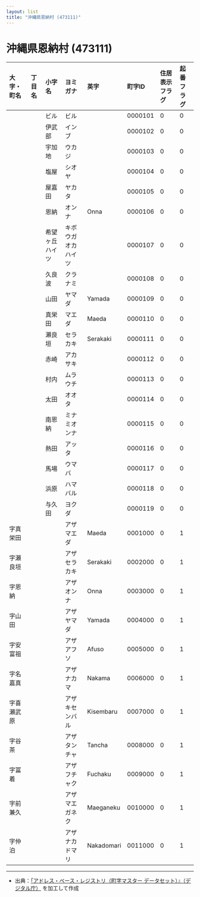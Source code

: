 ```yaml
---
layout: list
title: "沖縄県恩納村 (473111)"
---
```


# 沖縄県恩納村 (473111)

| 大字・町名 | 丁目名 | 小字名 | ヨミガナ | 英字 | 町字ID | 住居表示フラグ | 起番フラグ |
|:---|:---|:---|:---|:---|:---|:---|:---|
|  |  | ビル | ビル |  | 0000101 | 0 | 0 |
|  |  | 伊武部 | インブ |  | 0000102 | 0 | 0 |
|  |  | 宇加地 | ウカジ |  | 0000103 | 0 | 0 |
|  |  | 塩屋 | シオヤ |  | 0000104 | 0 | 0 |
|  |  | 屋嘉田 | ヤカタ |  | 0000105 | 0 | 0 |
|  |  | 恩納 | オンナ | Onna | 0000106 | 0 | 0 |
|  |  | 希望ヶ丘ハイツ | キボウガオカハイツ |  | 0000107 | 0 | 0 |
|  |  | 久良波 | クラナミ |  | 0000108 | 0 | 0 |
|  |  | 山田 | ヤマダ | Yamada | 0000109 | 0 | 0 |
|  |  | 真栄田 | マエダ | Maeda | 0000110 | 0 | 0 |
|  |  | 瀬良垣 | セラカキ | Serakaki | 0000111 | 0 | 0 |
|  |  | 赤崎 | アカサキ |  | 0000112 | 0 | 0 |
|  |  | 村内 | ムラウチ |  | 0000113 | 0 | 0 |
|  |  | 太田 | オオタ |  | 0000114 | 0 | 0 |
|  |  | 南恩納 | ミナミオンナ |  | 0000115 | 0 | 0 |
|  |  | 熱田 | アッタ |  | 0000116 | 0 | 0 |
|  |  | 馬場 | ウマバ |  | 0000117 | 0 | 0 |
|  |  | 浜原 | ハマバル |  | 0000118 | 0 | 0 |
|  |  | 与久田 | ヨクダ |  | 0000119 | 0 | 0 |
| 字真栄田 |  |  | アザマエダ | Maeda | 0001000 | 0 | 1 |
| 字瀬良垣 |  |  | アザセラカキ | Serakaki | 0002000 | 0 | 1 |
| 字恩納 |  |  | アザオンナ | Onna | 0003000 | 0 | 1 |
| 字山田 |  |  | アザヤマダ | Yamada | 0004000 | 0 | 1 |
| 字安富祖 |  |  | アザアフソ | Afuso | 0005000 | 0 | 1 |
| 字名嘉真 |  |  | アザナカマ | Nakama | 0006000 | 0 | 1 |
| 字喜瀬武原 |  |  | アザキセンバル | Kisembaru | 0007000 | 0 | 1 |
| 字谷茶 |  |  | アザタンチャ | Tancha | 0008000 | 0 | 1 |
| 字冨着 |  |  | アザフチャク | Fuchaku | 0009000 | 0 | 1 |
| 字前兼久 |  |  | アザマエガネク | Maeganeku | 0010000 | 0 | 1 |
| 字仲泊 |  |  | アザナカドマリ | Nakadomari | 0011000 | 0 | 1 |

---

- 出典：[「アドレス・ベース・レジストリ（町字マスター データセット）』（デジタル庁）](https://www.digital.go.jp/policies/base_registry_address/) を加工して作成